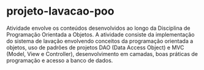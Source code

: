 # projeto-lavacao-poo

Atividade envolve os conteúdos desenvolvidos ao longo da Disciplina de Programação Orientada a Objetos. 
A atividade consiste da implementação do sistema de lavação envolvendo conceitos da programação orientada a objetos, uso de padrões de projetos DAO (Data Access Object) e MVC (Model, View e Controller), desenvolvimento em camadas, boas práticas de programação e acesso a banco de dados.
